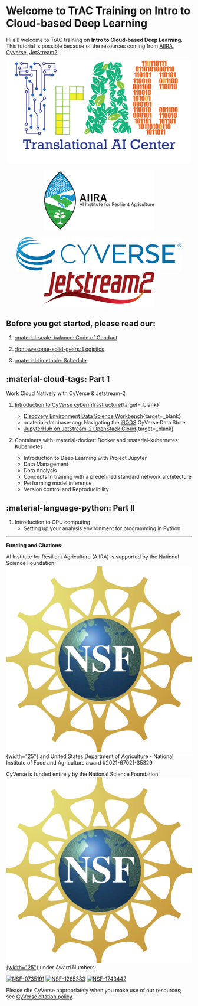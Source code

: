 
# Welcome to TrAC Training on Intro to Cloud-based Deep Learning

Hi all! welcome to TrAC training on **Intro to Cloud-based Deep Learning**. This tutorial is possible because of the resources coming from [AIIRA](https://aiira.iastate.edu/), [Cyverse](https://cyverse.org/), [JetStream2](https://jetstream-cloud.org/). 

<p align="center">
  <img width="500" src="assets/logo.png">
</p>

<p align="center">
  <img width="300" src="assets/aiira.png">
</p>


<p align="center">
  <img width="450" src="assets/de/logos/cyverse_logo_2022.png">
  <span> </span>
  <img width="300" src="assets/jetstream2.png">
</p>


<!-- 
![!CyVerse Learning Center](assets/de/logos/cyverse_logo_2022.png "CyVerse Learning Center"){ width="450" } 
![JS2](assets/jetstream2.png){ width="300"}
 -->

## Before you get started, please read our:

1. [:material-scale-balance: Code of Conduct](./getting_started/code_conduct.md)

2. [:fontawesome-solid-gears: Logistics](./getting_started/logistics.md)

3. [:material-timetable: Schedule](./getting_started/schedule.md)

## :material-cloud-tags: Part 1 

Work Cloud Natively with CyVerse & Jetstream-2

1. [Introduction to CyVerse cyberinfrastructure](https://learning.cyverse.org){target=_blank} 

      * [Discovery Environment Data Science Workbench](https://de.cyverse.org){target=_blank}
      * :material-database-cog: Navigating the [iRODS](https://irods.org) CyVerse Data Store
      * [JupyterHub on JetStream-2 OpenStack Cloud](http://tractrain2022.cyverse.org/){target=_blank}

2. Containers with :material-docker: Docker and :material-kubernetes: Kubernetes
      * Introduction to Deep Learning with Project Jupyter 
      * Data Management 
      * Data Analysis 
      * Concepts in training with a predefined standard network architecture 
      * Performing model inference
      * Version control and Reproducibility

## :material-language-python: Part II

1. Introduction to GPU computing 
      * Setting up your analysis environment for programming in Python 

-----------------------------------------------------------------------

**Funding and Citations:**

AI Institute for Resilient Agriculture (AIIRA) is supported by the National Science Foundation [![NSF](assets/nsf.png){width="25"}](https://nsf.gov) and United States Department of Agriculture - National Institute of Food and Agriculture award \#2021-67021-35329

CyVerse is funded entirely by the National Science Foundation [![NSF](assets/nsf.png){width="25"}](https://nsf.gov) under Award Numbers:

[![NSF-0735191](https://img.shields.io/badge/NSF-0735191-blue.svg)](https://www.nsf.gov/awardsearch/showAward?AWD_ID=0735191)  [![NSF-1265383](https://img.shields.io/badge/NSF-1265383-blue.svg)](https://www.nsf.gov/awardsearch/showAward?AWD_ID=1265383)  [![NSF-1743442](https://img.shields.io/badge/NSF-1743442-blue.svg)](https://www.nsf.gov/awardsearch/showAward?AWD_ID=1743442)

Please cite CyVerse appropriately when you make use of our resources; see [CyVerse citation policy](https://cyverse.org/policies/cite-cyverse).

